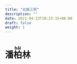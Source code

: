 ```yaml
---
title: "北医三院"
description: ""
date: 2021-04-23T10:23:15+08:00
draft: false
weight: 1
---
```



# <ruby>潘<rt></rt>柏<rt>bǎi</rt>林<rt></rt></ruby>
